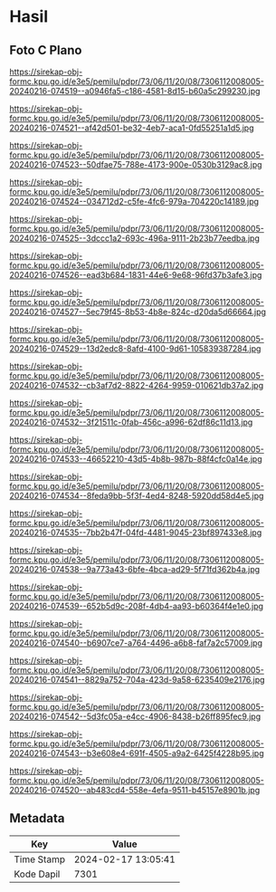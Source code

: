 # Hasil

## Foto C Plano

https://sirekap-obj-formc.kpu.go.id/e3e5/pemilu/pdpr/73/06/11/20/08/7306112008005-20240216-074519--a0946fa5-c186-4581-8d15-b60a5c299230.jpg

https://sirekap-obj-formc.kpu.go.id/e3e5/pemilu/pdpr/73/06/11/20/08/7306112008005-20240216-074521--af42d501-be32-4eb7-aca1-0fd55251a1d5.jpg

https://sirekap-obj-formc.kpu.go.id/e3e5/pemilu/pdpr/73/06/11/20/08/7306112008005-20240216-074523--50dfae75-788e-4173-900e-0530b3129ac8.jpg

https://sirekap-obj-formc.kpu.go.id/e3e5/pemilu/pdpr/73/06/11/20/08/7306112008005-20240216-074524--034712d2-c5fe-4fc6-979a-704220c14189.jpg

https://sirekap-obj-formc.kpu.go.id/e3e5/pemilu/pdpr/73/06/11/20/08/7306112008005-20240216-074525--3dccc1a2-693c-496a-9111-2b23b77eedba.jpg

https://sirekap-obj-formc.kpu.go.id/e3e5/pemilu/pdpr/73/06/11/20/08/7306112008005-20240216-074526--ead3b684-1831-44e6-9e68-96fd37b3afe3.jpg

https://sirekap-obj-formc.kpu.go.id/e3e5/pemilu/pdpr/73/06/11/20/08/7306112008005-20240216-074527--5ec79f45-8b53-4b8e-824c-d20da5d66664.jpg

https://sirekap-obj-formc.kpu.go.id/e3e5/pemilu/pdpr/73/06/11/20/08/7306112008005-20240216-074529--13d2edc8-8afd-4100-9d61-105839387284.jpg

https://sirekap-obj-formc.kpu.go.id/e3e5/pemilu/pdpr/73/06/11/20/08/7306112008005-20240216-074532--cb3af7d2-8822-4264-9959-010621db37a2.jpg

https://sirekap-obj-formc.kpu.go.id/e3e5/pemilu/pdpr/73/06/11/20/08/7306112008005-20240216-074532--3f21511c-0fab-456c-a996-62df86c11d13.jpg

https://sirekap-obj-formc.kpu.go.id/e3e5/pemilu/pdpr/73/06/11/20/08/7306112008005-20240216-074533--46652210-43d5-4b8b-987b-88f4cfc0a14e.jpg

https://sirekap-obj-formc.kpu.go.id/e3e5/pemilu/pdpr/73/06/11/20/08/7306112008005-20240216-074534--8feda9bb-5f3f-4ed4-8248-5920dd58d4e5.jpg

https://sirekap-obj-formc.kpu.go.id/e3e5/pemilu/pdpr/73/06/11/20/08/7306112008005-20240216-074535--7bb2b47f-04fd-4481-9045-23bf897433e8.jpg

https://sirekap-obj-formc.kpu.go.id/e3e5/pemilu/pdpr/73/06/11/20/08/7306112008005-20240216-074538--9a773a43-6bfe-4bca-ad29-5f71fd362b4a.jpg

https://sirekap-obj-formc.kpu.go.id/e3e5/pemilu/pdpr/73/06/11/20/08/7306112008005-20240216-074539--652b5d9c-208f-4db4-aa93-b60364f4e1e0.jpg

https://sirekap-obj-formc.kpu.go.id/e3e5/pemilu/pdpr/73/06/11/20/08/7306112008005-20240216-074540--b6907ce7-a764-4496-a6b8-faf7a2c57009.jpg

https://sirekap-obj-formc.kpu.go.id/e3e5/pemilu/pdpr/73/06/11/20/08/7306112008005-20240216-074541--8829a752-704a-423d-9a58-6235409e2176.jpg

https://sirekap-obj-formc.kpu.go.id/e3e5/pemilu/pdpr/73/06/11/20/08/7306112008005-20240216-074542--5d3fc05a-e4cc-4906-8438-b26ff895fec9.jpg

https://sirekap-obj-formc.kpu.go.id/e3e5/pemilu/pdpr/73/06/11/20/08/7306112008005-20240216-074543--b3e608e4-691f-4505-a9a2-6425f4228b95.jpg

https://sirekap-obj-formc.kpu.go.id/e3e5/pemilu/pdpr/73/06/11/20/08/7306112008005-20240216-074520--ab483cd4-558e-4efa-9511-b45157e8901b.jpg


## Metadata

| Key        | Value               |
| ---------- | ------------------- |
| Time Stamp | 2024-02-17 13:05:41 |
| Kode Dapil | 7301                |



